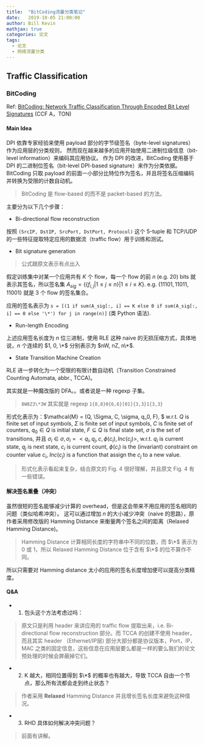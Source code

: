 ```yaml
---
title:  "BitCoding流量分类笔记"
date:   2019-10-05 21:00:00
author: Bill Kevin 
mathjax: true
categories: 论文 
tags:
  - 论文
  - 网络流量分类
---
```



## Traffic Classification

### BitCoding

Ref: [BitCoding: Network Traffic Classification
Through Encoded Bit Level Signatures](http://doi.org/10.1109/TNET.2018.2868816) (CCF A，TON)

#### Main Idea

DPI 依靠专家经验来使用 payload 部分的字节级签名（byte-level signatures）作为应用层的分类规则，
然而现在越来越多的应用开始使用二进制位级信息（bit-level information）来编码其应用协议。
作为 DPI 的改进，BitCoding 使用基于 DPI 的二进制位签名（bit-level DPI-based signature）来作为分类依据。
BitCoding 只取 payload 的前面一小部分比特位作为签名，并且将签名压缩编码并转换为受限的计数自动机。

> BitCoding 是 flow-based 的而不是 packet-based 的方法。

主要分为以下几个步骤：

* Bi-directional flow reconstruction

按照 `(SrcIP, DstIP, SrcPort, DstPort, Protocol)` 这个 5-tuple 和 TCP/UDP 的一些特征提取特定应用的数据流（traffic flow）用于训练和测试。

* Bit signature generation

> 公式跟原文表示有点出入

假定训练集中对某一个应用共有 $K$ 个 flow，每一个 flow 的前 $n$ (e.g. 20) bits 就表示其签名，所以签名集 $A_{sig} = \{\{f_{i,j} | 1 \le j \le n \} | 1 \le i \le K \}$. e.g. $\{11101, 11011, 11001\}$ 就是 3 个 flow 的签名集合。

应用的签名表示为 `s = [(1 if sum(A_sig[:, i] == K else 0 if sum(A_sig[:, i] == 0 else '\*') for j in range(n)]` (类 Python 语法).

* Run-length Encoding

上述应用签名长度为 $n$ 位三进制，使用 RLE 这种 naive 的无损压缩方式，具体地说，$n$ 个连续的 $1, 0, \*$ 分别表示为 $nW, nZ, n\*$.

* State Transition Machine Creation

RLE 进一步转化为一个受限的有限计数自动机（Transition Constrained Counting Automata, abbr., TCCA)。

其实就是一种魔改版的 DFA。。或者说是一种 regexp 子集。

> `8W8Z3\*3W` 其实就是 regexp `1{8,8}0{6,6}[01]{3,3}1{3,3}`

形式化表示为：$\mathcal{M} = (Q, \Sigma, C, \sigma, q_0, F), $ w.r.t. $Q$ is finite set of input symbols, $\Sigma$ is finite set of input symbols, $C$ is finite set of counters, $q_0 \in Q$ is initial state, $F \subseteq Q$ is final state set, $\sigma$ is the set of transitions, 并且 $\sigma_i \in \sigma, \sigma_i = <q_i, q_j, c, \phi(c_i), Inc(c_j)>$, w.r.t. $q_i$ is current state, $q_j$ is next state, $c_i$ is current count, $\phi(c_i)$ is the (invariant) constraint on counter value $c_i$, $Inc(c_j)$ is a function that assign the $c_j$ to a new value.

> 形式化表示看起来复杂，结合原文的 Fig. 4 很好理解，并且原文 Fig. 4 有一些错误。

#### 解决签名重叠（冲突）

虽然很短的签名能够减少计算的 overhead，但是这会带来不用应用的签名相同的问题（类似哈希冲突）。
这可以通过增加 $n$ 的大小减少冲突（naive 的思路），原作者采用修改版的 Hamming Distance 来衡量两个签名之间的距离（Relaxed Hamming Distance)。

> Hamming Distance 计算相同长度的字符串中不同的位数，而 $\*$ 表示为 0 或 1，所以 Relaxed Hamming Distance 位于含有 $\*$ 的位不算作不同。

所以只需要对 Hamming distance 太小的应用的签名长度增加便可以提高分类精度。

#### Q&A

* 1. 包头这个方法考虑过吗：

> 原文只是利用 header 来讲应用的 traffic flow 提取出来，i.e. Bi-directional flow reconstruction 部分。而 TCCA 的创建不使用 header，而且其实 header （Ethernet/IP层) 部分大部分都是协议版本，Port，IP，MAC 之类的固定信息，这些信息在应用层要么都是一样的要么我们的论文预处理的时候会屏蔽掉它们。

* 2. K 越大，相同位置得到 $\*$ 的概率也有越大，导致 TCCA 自由一个节点，那么所有流都会走到终止状态？

> 作者采用 **Relaxed** Hamming Distance 并且增长签名长度来避免这种情况。

* 3. RHD 具体如何解决冲突问题？

> 前面有讲解。
